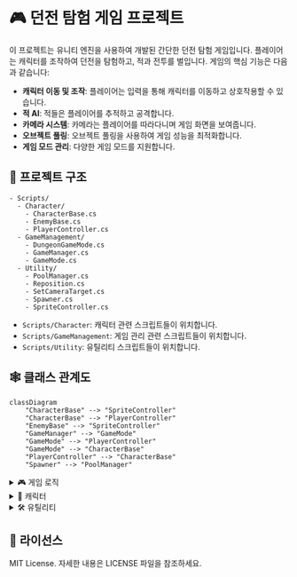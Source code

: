 # 🎮 던전 탐험 게임 프로젝트

이 프로젝트는 유니티 엔진을 사용하여 개발된 간단한 던전 탐험 게임입니다. 플레이어는 캐릭터를 조작하여 던전을 탐험하고, 적과 전투를 벌입니다. 게임의 핵심 기능은 다음과 같습니다:

- **캐릭터 이동 및 조작**: 플레이어는 입력을 통해 캐릭터를 이동하고 상호작용할 수 있습니다.
- **적 AI**: 적들은 플레이어를 추적하고 공격합니다.
- **카메라 시스템**: 카메라는 플레이어를 따라다니며 게임 화면을 보여줍니다.
- **오브젝트 풀링**: 오브젝트 풀링을 사용하여 게임 성능을 최적화합니다.
- **게임 모드 관리**: 다양한 게임 모드를 지원합니다.


## 📂 프로젝트 구조

```
- Scripts/
  - Character/
    - CharacterBase.cs
    - EnemyBase.cs
    - PlayerController.cs
  - GameManagement/
    - DungeonGameMode.cs
    - GameManager.cs
    - GameMode.cs
  - Utility/
    - PoolManager.cs
    - Reposition.cs
    - SetCameraTarget.cs
    - Spawner.cs
    - SpriteController.cs
```

- `Scripts/Character`: 캐릭터 관련 스크립트들이 위치합니다.
- `Scripts/GameManagement`: 게임 관리 관련 스크립트들이 위치합니다.
- `Scripts/Utility`: 유틸리티 스크립트들이 위치합니다.


## 🕸️ 클래스 관계도

```mermaid
classDiagram
    "CharacterBase" --> "SpriteController"
    "CharacterBase" --> "PlayerController"
    "EnemyBase" --> "SpriteController"
    "GameManager" --> "GameMode"
    "GameMode" --> "PlayerController"
    "GameMode" --> "CharacterBase"
    "PlayerController" --> "CharacterBase"
    "Spawner" --> "PoolManager"
```


<details>
<summary> 🎮 게임 로직 </summary>

<details>
<summary>🎮 GameManager</summary>

**역할**: 게임의 전역 상태를 관리하는 싱글톤 매니저.
**주요 기능**: 현재 게임 모드 관리, 다른 시스템 접근 제공.

</details>

<details>
<summary>🎮 GameMode</summary>

**역할**: 플레이어 컨트롤러와 캐릭터 생성 및 연결.
**주요 기능**: 플레이어 생성 및 초기화.
**핵심 함수**:
- `SpawnPlayer()`: 플레이어 컨트롤러와 캐릭터를 생성하고 연결.

</details>

<details>
<summary>🎮 DungeonGameMode</summary>

**역할**: 던전 게임 모드 관리. `GameMode` 상속.
**주요 기능**: 던전 특화 기능 제공 (구체적인 기능은 코드 참조).

</details>
</details>

<details>
<summary> 👤 캐릭터 </summary>

<details>
<summary>👤 CharacterBase</summary>

**역할**: 이동 입력 처리.
**주요 기능**: 이동 로직 구현.
**핵심 함수**:
- `OnMove()`: 이동 입력을 받아 처리하는 가상 메서드.
- `HandleMovement()`: 실제 이동 로직 처리.

</details>

<details>
<summary>👤 PlayerController</summary>

**역할**: 이동 입력을 받아 캐릭터에 전달.
**주요 기능**: 사용자 입력 처리 및 캐릭터 제어.
**핵심 함수**:
- `OnMove()`: 이동 입력을 받아 캐릭터에 전달.

</details>

<details>
<summary>👤 EnemyBase</summary>

**역할**: 적의 이동 로직 처리.
**주요 기능**: 적 AI 구현.
**핵심 함수**:
- `Movement()`: 적의 이동 로직 처리.
- `FindTarget()`: 플레이어 타겟을 찾아 이동 방향 설정.

</details>
</details>


<details>
<summary> 🛠️ 유틸리티 </summary>

<details>
<summary>🛠️ PoolManager</summary>

**역할**: 오브젝트 풀링 관리.
**주요 기능**: 오브젝트 재활용 및 생성.
**핵심 함수**:
- `Get()`: 지정된 인덱스의 비활성화된 오브젝트 반환 또는 새로 생성.

</details>

<details>
<summary>🛠️ Reposition</summary>

**역할**: 오브젝트 위치 재조정.
**주요 기능**: 트리거 영역 벗어날 때 위치 조정.
**핵심 함수**:
- `OnTriggerExit2D()`: 트리거 영역을 벗어날 때 오브젝트 위치 재조정.

</details>

<details>
<summary>🛠️ SetCameraTarget</summary>

**역할**: 카메라 타겟 설정.
**주요 기능**: 플레이어 캐릭터를 카메라 추적 대상으로 설정.

</details>

<details>
<summary>🛠️ Spawner</summary>

**역할**: 적 생성.
**주요 기능**: 랜덤 위치에 적 생성.
**핵심 함수**:
- `SetPlayer()`: 플레이어를 찾아 스포너의 부모로 설정.
- `Spawn()`: 랜덤한 위치에 적 생성.

</details>

<details>
<summary>🛠️ SpriteController</summary>

**역할**: 애니메이션 및 스프라이트 방향 업데이트.
**주요 기능**: 캐릭터 시각적 요소 제어.
**핵심 함수**:
- `LateUpdate()`: 애니메이션과 스프라이트 방향 업데이트.

</details>
</details>



## 📜 라이선스

MIT License. 자세한 내용은 LICENSE 파일을 참조하세요.
